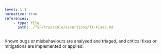 ```yaml
---
level: 1.1
normative: true
references:
    - type: file
      path: ./TSF/trustable/assertions/TA-Fixes.md
---
```


Known bugs or misbehaviours are analysed and triaged, and critical fixes or mitigations are implemented or applied.
